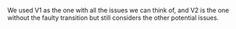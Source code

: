 We used V1 as the one with all the issues we can think of, and V2 is the one without the faulty transition but still considers the other potential issues.